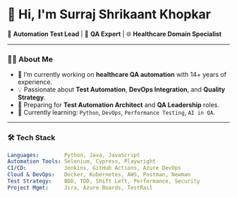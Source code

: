 # 👋 Hi, I'm Surraj Shrikaant Khopkar

💼 **Automation Test Lead** | 🧪 **QA Expert** | 🌐 **Healthcare Domain Specialist**

---

### 👨‍💻 About Me

- 🔭 I’m currently working on **healthcare QA automation** with 14+ years of experience.
- 💡 Passionate about **Test Automation**, **DevOps Integration**, and **Quality Strategy**.
- 🎯 Preparing for **Test Automation Architect** and **QA Leadership** roles.
- 🧠 Currently learning: `Python`, `DevOps`, `Performance Testing`, `AI in QA`.

---

### 🛠️ Tech Stack

```yaml
Languages:        Python, Java, JavaScript
Automation Tools: Selenium, Cypress, Playwright
CI/CD:            Jenkins, GitHub Actions, Azure DevOps
Cloud & DevOps:   Docker, Kubernetes, AWS, Postman, Newman
Test Strategy:    BDD, TDD, Shift Left, Performance, Security
Project Mgmt:     Jira, Azure Boards, TestRail
